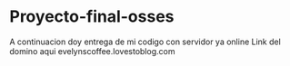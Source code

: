 # Proyecto-final-osses
A continuacion doy entrega de mi codigo con servidor ya online
Link del domino aqui
evelynscoffee.lovestoblog.com
